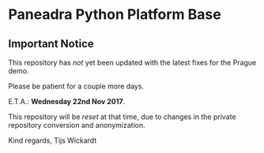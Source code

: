 # Paneadra Python Platform Base

## Important Notice

This repository has *not* yet been updated with the latest fixes for the Prague demo.

Please be patient for a couple more days.

E.T.A.: **Wednesday 22nd Nov 2017**.

This repository will be *reset* at that time, due to changes in the private repository conversion and anonymization.

Kind regards, Tijs Wickardt
